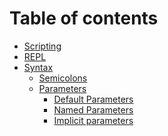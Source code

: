 Table of contents
=================

- [Scripting](scripting/index.md)
- [REPL](repl/index.md)
- [Syntax](syntax/index.md)
  - [Semicolons](syntax/semicolons.md)
  - [Parameters](syntax/parameters/index.md)
    - [Default Parameters](syntax/parameters/default.md)
    - [Named Parameters](syntax/parameters/named.md)
    - [Implicit parameters](syntax/parameters/implicit.md)
